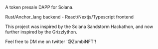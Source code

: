 A token presale DAPP for Solana.

Rust/Anchor_lang backend - React/Nextjs/Typescript frontend

This project was inspired by the Solana Sandstorm Hackathon, and now further inspired by the Grizzlython.

Feel free to DM me on twitter '@ZombiNFT'!

